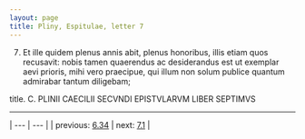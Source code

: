 ```yaml
---
layout: page
title: Pliny, Espitulae, letter 7
---
```


7. Et ille quidem plenus annis abit, plenus honoribus, illis etiam quos recusavit: nobis tamen quaerendus ac desiderandus est ut exemplar aevi prioris, mihi vero praecipue, qui illum non solum publice quantum admirabar tantum diligebam;



title. C. PLINII CAECILII SECVNDI EPISTVLARVM LIBER SEPTIMVS



---

| --- | --- |
| previous: [6.34](../6.34/) | next: [7.1](../7.1/) |